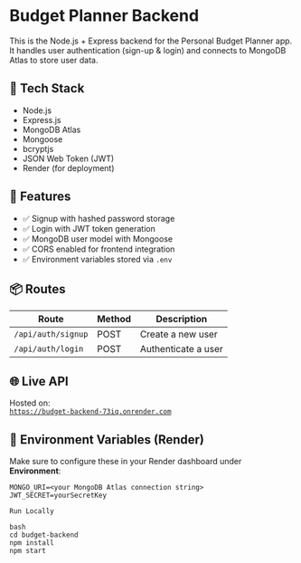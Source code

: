 # Budget Planner Backend

This is the Node.js + Express backend for the Personal Budget Planner app. It handles user authentication (sign-up & login) and connects to MongoDB Atlas to store user data.

## 🔧 Tech Stack

- Node.js
- Express.js
- MongoDB Atlas
- Mongoose
- bcryptjs
- JSON Web Token (JWT)
- Render (for deployment)

## 📁 Features

- ✅ Signup with hashed password storage
- ✅ Login with JWT token generation
- ✅ MongoDB user model with Mongoose
- ✅ CORS enabled for frontend integration
- ✅ Environment variables stored via `.env`

## 📦 Routes

| Route           | Method | Description           |
|-----------------|--------|-----------------------|
| `/api/auth/signup` | POST   | Create a new user       |
| `/api/auth/login`  | POST   | Authenticate a user     |

## 🌐 Live API

Hosted on:  
[`https://budget-backend-73iq.onrender.com`](https://budget-backend-73iq.onrender.com)

## 🔐 Environment Variables (Render)

Make sure to configure these in your Render dashboard under **Environment**:

```env
MONGO_URI=<your MongoDB Atlas connection string>
JWT_SECRET=yourSecretKey

Run Locally

bash
cd budget-backend
npm install
npm start
